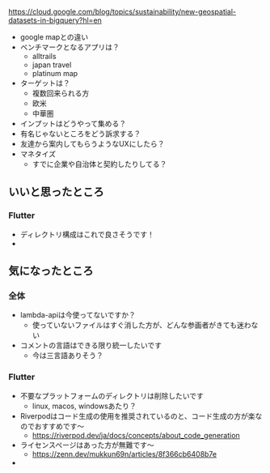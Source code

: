 
https://cloud.google.com/blog/topics/sustainability/new-geospatial-datasets-in-bigquery?hl=en

- google mapとの違い
- ベンチマークとなるアプリは？
	- alltrails
	- japan travel
	- platinum map
- ターゲットは？
	- 複数回来られる方
	- 欧米
	- 中華圏
- インプットはどうやって集める？
- 有名じゃないところをどう訴求する？
- 友達から案内してもらうようなUXにしたら？
- マネタイズ
	- すでに企業や自治体と契約したりしてる？


## いいと思ったところ
### Flutter
- ディレクトリ構成はこれで良さそうです！
- 

## 気になったところ
### 全体
- lambda-apiは今使ってないですか？
	- 使っていないファイルはすぐ消した方が、どんな参画者がきても迷わない
- コメントの言語はできる限り統一したいです
	- 今は三言語ありそう？

### Flutter
- 不要なプラットフォームのディレクトリは削除したいです
	- linux, macos, windowsあたり？
- Riverpodはコード生成の使用を推奨されているのと、コード生成の方が楽なのでおすすめです〜
	- https://riverpod.dev/ja/docs/concepts/about_code_generation
- ライセンスページはあった方が無難です〜
	- https://zenn.dev/mukkun69n/articles/8f366cb6408b7e
- 
